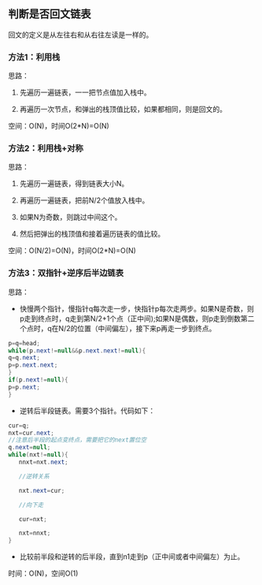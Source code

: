 ## 判断是否回文链表

回文的定义是从左往右和从右往左读是一样的。

### 方法1：利用栈

思路：

1. 先遍历一遍链表，一一把节点值加入栈中。

2. 再遍历一次节点，和弹出的栈顶值比较，如果都相同，则是回文的。

空间：O\(N\)，时间O\(2\*N\)=O\(N\)

### 方法2：利用栈+对称

思路：

1. 先遍历一遍链表，得到链表大小N。

2. 再遍历一遍链表，把前N/2个值放入栈中。

3. 如果N为奇数，则跳过中间这个。

4. 然后把弹出的栈顶值和接着遍历链表的值比较。

空间：O\(N/2\)=O\(N\)，时间O\(2\*N\)=O\(N\)

### 方法3：双指针+逆序后半边链表

思路：

* 快慢两个指针，慢指针q每次走一步，快指针p每次走两步。如果N是奇数，则p走到终点时，q走到第N/2+1个点（正中间\);如果N是偶数，则p走到倒数第二个点时，q在N/2的位置（中间偏左），接下来p再走一步到终点。

```java
p=q=head;
while(p.next!=null&&p.next.next!=null){
q=q.next;
p=p.next.next;
}
if(p.next!=null){
p=p.next;
}
```

* 逆转后半段链表。需要3个指针。代码如下：

```java
cur=q;
nxt=cur.next;
//注意后半段的起点变终点，需要把它的next置位空
q.next=null;
while(nxt!=null){
   nnxt=nxt.next;

   //逆转关系

   nxt.next=cur;

   //向下走

   cur=nxt;

   nxt=nnxt;
}
```

* 比较前半段和逆转的后半段，直到n1走到p（正中间或者中间偏左）为止。

时间：O\(N\)，空间O\(1\)

